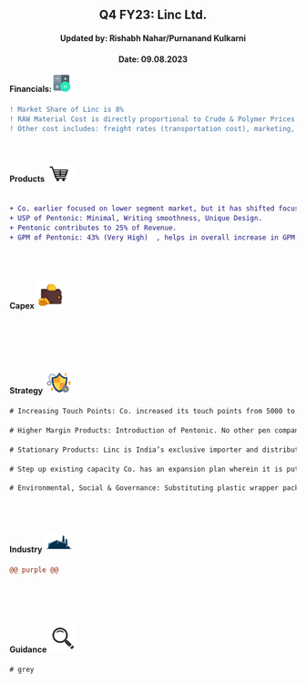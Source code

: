 <h2 align="center"> Q4 FY23: Linc Ltd.</h2>
<h4 align="center"> Updated by: Rishabh Nahar/Purnanand Kulkarni</h4>
<h4 align="center"> Date: 09.08.2023</h4>

[fin]: https://www.screener.in/company/LINC/
[products]: https://lincpen.com/products
[capex]: https://eresh-zealous.medium.com/
[strategy]: https://eresh-zealous.medium.com/
[ind]: https://www.verifiedmarketresearch.com/product/india-writing-instruments-market/
[investor_relations]: https://lincpen.com/investor-relations



#### Financials:   [<img align="centre" alt="Java" width="30px" src="https://github.com/qodeinvestments/Swan-Documentation/blob/main/Systems/100_Baggers/github_pages/logo_files/Financials%20Logo%201.png" />][fin]
```diff
! Market Share of Linc is 8%
! RAW Material Cost is directly proportional to Crude & Polymer Prices. Impacts a lot on Gross Profit Margin.  
! Other cost includes: freight rates (transportation cost), marketing, new customer acquisition.  




```





#### Products [<img align="centre" alt="Java" width="50px" src="https://github.com/qodeinvestments/Swan-Documentation/blob/main/Systems/100_Baggers/github_pages/logo_files/Products%20Logo%201.jpg" />][products]
~~~diff

+ Co. earlier focused on lower segment market, but it has shifted focus to Rs. 10 & above segment, starting with Pentonic in 2019.  
+ USP of Pentonic: Minimal, Writing smoothness, Unique Design.  
+ Pentonic contributes to 25% of Revenue.   
+ GPM of Pentonic: 43% (Very High)  , helps in overall increase in GPM.  





~~~






#### Capex [<img align="centre" alt="Java" width="50px" src="https://github.com/qodeinvestments/Swan-Documentation/blob/main/Systems/100_Baggers/github_pages/logo_files/Capex%20Logo%201.jpg" />][capex]
```diff






```



#### Strategy [<img align="centre" alt="Java" width="50px" src="https://github.com/qodeinvestments/Swan-Documentation/blob/main/Systems/100_Baggers/github_pages/logo_files/Strategy%20Logo%203.jpg" />][strategy]
```diff
# Increasing Touch Points: Co. increased its touch points from 5000 to 1 Lakh outlets from FY20 to FY22.Expects to reach 5 Lakh touch points by FY25.  
  
# Higher Margin Products: Introduction of Pentonic. No other pen company has dared to envision a pen at Rs. 10 price point without metal clip, transfer film or individual packaging. Co. is focusing on growing Pentonic more and add more products in its portfolio.
  
# Stationary Products: Linc is India’s exclusive importer and distributor for **Deli**, which is Asia's largest stationary manufacturer. It is expected that Deli business should add about Rs. 100 crores to the company's turnover in 3 to 4 years’ time.  
  
# Step up existing capacity Co. has an expansion plan wherein it is putting up a new manufacturing facility in the existing location at Gujarat. This will double to in-house capacity (10Lakh to 20Lakh pens per day).
  
# Environmental, Social & Governance: Substituting plastic wrapper packaging with paper bulk packaging. Working on recycling of used pens.  





```

  

#### Industry   [<img align="centre" alt="Java" width="50px" src="https://github.com/qodeinvestments/Swan-Documentation/blob/main/Systems/100_Baggers/github_pages/logo_files/Industry%20Logo%201.jpg" />][ind]
```diff
@@ purple @@






```



#### Guidance [<img align="centre" alt="Java" width="50px" src="https://github.com/qodeinvestments/Swan-Documentation/blob/main/Systems/100_Baggers/github_pages/logo_files/magnifying-glass.svg" />][investor_relations]
```diff
# grey
```






